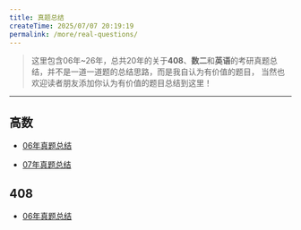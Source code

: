 ```yaml
---
title: 真题总结
createTime: 2025/07/07 20:19:19
permalink: /more/real-questions/
---
```


> 这里包含06年~26年，总共20年的关于**408**、**数二**和**英语**的考研真题总结，并不是一道一道题的总结思路，而是我自认为有价值的题目，
> 当然也欢迎读者朋友添加你认为有价值的题目总结到这里！

---

## 高数

- [06年真题总结](./1.math/06年真题.md)

- [07年真题总结](./1.math/07年真题.md)

## 408

- [06年真题总结](./2.408/06年真题.md)